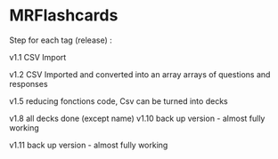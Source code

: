 # MRFlashcards


Step for each tag (release) :

v1.1 CSV Import


v1.2 CSV Imported and converted into an array arrays of questions and responses


v1.5 reducing fonctions code, Csv can be turned into decks

v1.8 all decks done (except name)
v1.10 back up version - almost fully working

v1.11 back up version - almost fully working